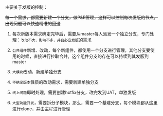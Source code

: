 主要关于发版的控制：

~~每一个需求，都需要新建一个分支，做P&R管理，这样可以控制每次发版的节点，出现问题可以快速精准的回退~~
1. 每次新版本需求确定完毕后，需要从master每人派发一个独立分支，专门处理：`改动不大，影响不多，并且必定发版`的需求

2. `公共组件`新增、改动，每个新组件，都使用一个分支进行管理，其他分支要使用的时候，直接进行拉取合并，这个组件分支的存在可以持续到其发版到master

3. `大模块`改动，新建单独分支

4. `不确定版本`性质的改动需求，需要新建单独分支

5. `线上问题`即时处理，需要创建hotfix分支，改完发到UAT，单独发版

6. `大型功能开发`，需要拆分子模块，那么，需要一个基建分支，每个模块都从这里进行clone，并由主程进行管理

